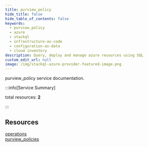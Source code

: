 ```yaml
---
title: purview_policy
hide_title: false
hide_table_of_contents: false
keywords:
  - purview_policy
  - azure
  - stackql
  - infrastructure-as-code
  - configuration-as-data
  - cloud inventory
description: Query, deploy and manage azure resources using SQL
custom_edit_url: null
image: /img/stackql-azure-provider-featured-image.png
---
```


purview_policy service documentation.

:::info[Service Summary]

total resources: __2__  

:::

## Resources
<div class="row">
<div class="providerDocColumn">
<a href="/services/purview_policy/operations/">operations</a>
</div>
<div class="providerDocColumn">
<a href="/services/purview_policy/purview_policies/">purview_policies</a>
</div>
</div>
